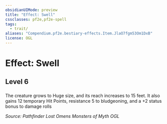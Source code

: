 ```yaml
---
obsidianUIMode: preview
title: "Effect: Swell"
cssclasses: pf2e,pf2e-spell
tags:
  - trait/
aliases: "Compendium.pf2e.bestiary-effects.Item.JlaO7fgm53Om1DxB"
license: OGL
---
```

# Effect: Swell
## Level 6
### 






The creature grows to Huge size, and its reach increases to 15 feet. It also gains 12 temporary Hit Points, resistance 5 to bludgeoning, and a +2 status bonus to damage rolls

*Source: Pathfinder Lost Omens Monsters of Myth*
*OGL*